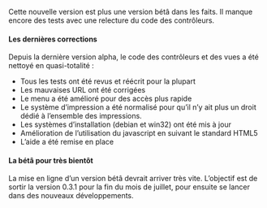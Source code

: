 Cette nouvelle version est plus une version bétâ dans les faits. Il manque encore des tests avec une relecture du code des contrôleurs.

#### Les dernières corrections

Depuis la dernière version alpha, le code des contrôleurs et des vues a été nettoyé en quasi-totalité :

  - Tous les tests ont été revus et réécrit pour la plupart
  - Les mauvaises URL ont été corrigées
  - Le menu a été amélioré pour des accès plus rapide
  - Le système d’impression a été normalisé pour qu’il n’y ait plus un droit dédié à l’ensemble des impressions.
  - Les systèmes d’installation (debian et win32) ont été mis à jour
  - Amélioration de l’utilisation du javascript en suivant le standard HTML5
  - L’aide a été remise en place

#### La bétâ pour très bientôt

La mise en ligne d’un version bétâ devrait arriver très vite. L’objectif est de sortir la version 0.3.1 pour la fin du mois de juillet, pour ensuite se lancer dans des nouveaux développements.